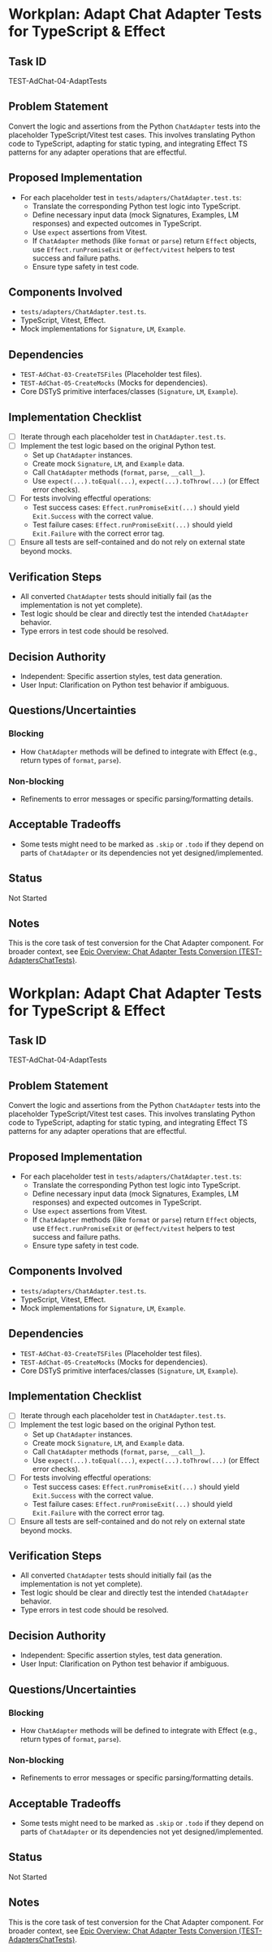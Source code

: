 # Workplan: Adapt Chat Adapter Tests for TypeScript & Effect

## Task ID
TEST-AdChat-04-AdaptTests

## Problem Statement
Convert the logic and assertions from the Python `ChatAdapter` tests into the placeholder TypeScript/Vitest test cases. This involves translating Python code to TypeScript, adapting for static typing, and integrating Effect TS patterns for any adapter operations that are effectful.

## Proposed Implementation
- For each placeholder test in `tests/adapters/ChatAdapter.test.ts`:
    - Translate the corresponding Python test logic into TypeScript.
    - Define necessary input data (mock Signatures, Examples, LM responses) and expected outcomes in TypeScript.
    - Use `expect` assertions from Vitest.
    - If `ChatAdapter` methods (like `format` or `parse`) return `Effect` objects, use `Effect.runPromiseExit` or `@effect/vitest` helpers to test success and failure paths.
    - Ensure type safety in test code.

## Components Involved
- `tests/adapters/ChatAdapter.test.ts`.
- TypeScript, Vitest, Effect.
- Mock implementations for `Signature`, `LM`, `Example`.

## Dependencies
- `TEST-AdChat-03-CreateTSFiles` (Placeholder test files).
- `TEST-AdChat-05-CreateMocks` (Mocks for dependencies).
- Core DSTyS primitive interfaces/classes (`Signature`, `LM`, `Example`).

## Implementation Checklist
- [ ] Iterate through each placeholder test in `ChatAdapter.test.ts`.
- [ ] Implement the test logic based on the original Python test.
    - Set up `ChatAdapter` instances.
    - Create mock `Signature`, `LM`, and `Example` data.
    - Call `ChatAdapter` methods (`format`, `parse`, `__call__`).
    - Use `expect(...).toEqual(...)`, `expect(...).toThrow(...)` (or Effect error checks).
- [ ] For tests involving effectful operations:
    - Test success cases: `Effect.runPromiseExit(...)` should yield `Exit.Success` with the correct value.
    - Test failure cases: `Effect.runPromiseExit(...)` should yield `Exit.Failure` with the correct error tag.
- [ ] Ensure all tests are self-contained and do not rely on external state beyond mocks.

## Verification Steps
- All converted `ChatAdapter` tests should initially fail (as the implementation is not yet complete).
- Test logic should be clear and directly test the intended `ChatAdapter` behavior.
- Type errors in test code should be resolved.

## Decision Authority
- Independent: Specific assertion styles, test data generation.
- User Input: Clarification on Python test behavior if ambiguous.

## Questions/Uncertainties
### Blocking
- How `ChatAdapter` methods will be defined to integrate with Effect (e.g., return types of `format`, `parse`).

### Non-blocking
- Refinements to error messages or specific parsing/formatting details.

## Acceptable Tradeoffs
- Some tests might need to be marked as `.skip` or `.todo` if they depend on parts of `ChatAdapter` or its dependencies not yet designed/implemented.

## Status
Not Started

## Notes
This is the core task of test conversion for the Chat Adapter component.
For broader context, see [Epic Overview: Chat Adapter Tests Conversion (TEST-AdaptersChatTests)](../../docs/planning/workplans/TEST-AdaptersChatTests.md).
# Workplan: Adapt Chat Adapter Tests for TypeScript & Effect

## Task ID
TEST-AdChat-04-AdaptTests

## Problem Statement
Convert the logic and assertions from the Python `ChatAdapter` tests into the placeholder TypeScript/Vitest test cases. This involves translating Python code to TypeScript, adapting for static typing, and integrating Effect TS patterns for any adapter operations that are effectful.

## Proposed Implementation
- For each placeholder test in `tests/adapters/ChatAdapter.test.ts`:
    - Translate the corresponding Python test logic into TypeScript.
    - Define necessary input data (mock Signatures, Examples, LM responses) and expected outcomes in TypeScript.
    - Use `expect` assertions from Vitest.
    - If `ChatAdapter` methods (like `format` or `parse`) return `Effect` objects, use `Effect.runPromiseExit` or `@effect/vitest` helpers to test success and failure paths.
    - Ensure type safety in test code.

## Components Involved
- `tests/adapters/ChatAdapter.test.ts`.
- TypeScript, Vitest, Effect.
- Mock implementations for `Signature`, `LM`, `Example`.

## Dependencies
- `TEST-AdChat-03-CreateTSFiles` (Placeholder test files).
- `TEST-AdChat-05-CreateMocks` (Mocks for dependencies).
- Core DSTyS primitive interfaces/classes (`Signature`, `LM`, `Example`).

## Implementation Checklist
- [ ] Iterate through each placeholder test in `ChatAdapter.test.ts`.
- [ ] Implement the test logic based on the original Python test.
    - Set up `ChatAdapter` instances.
    - Create mock `Signature`, `LM`, and `Example` data.
    - Call `ChatAdapter` methods (`format`, `parse`, `__call__`).
    - Use `expect(...).toEqual(...)`, `expect(...).toThrow(...)` (or Effect error checks).
- [ ] For tests involving effectful operations:
    - Test success cases: `Effect.runPromiseExit(...)` should yield `Exit.Success` with the correct value.
    - Test failure cases: `Effect.runPromiseExit(...)` should yield `Exit.Failure` with the correct error tag.
- [ ] Ensure all tests are self-contained and do not rely on external state beyond mocks.

## Verification Steps
- All converted `ChatAdapter` tests should initially fail (as the implementation is not yet complete).
- Test logic should be clear and directly test the intended `ChatAdapter` behavior.
- Type errors in test code should be resolved.

## Decision Authority
- Independent: Specific assertion styles, test data generation.
- User Input: Clarification on Python test behavior if ambiguous.

## Questions/Uncertainties
### Blocking
- How `ChatAdapter` methods will be defined to integrate with Effect (e.g., return types of `format`, `parse`).

### Non-blocking
- Refinements to error messages or specific parsing/formatting details.

## Acceptable Tradeoffs
- Some tests might need to be marked as `.skip` or `.todo` if they depend on parts of `ChatAdapter` or its dependencies not yet designed/implemented.

## Status
Not Started

## Notes
This is the core task of test conversion for the Chat Adapter component.
For broader context, see [Epic Overview: Chat Adapter Tests Conversion (TEST-AdaptersChatTests)](../../docs/planning/workplans/TEST-AdaptersChatTests.md).